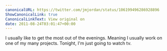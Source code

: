 ```yaml
---
canonicalURL: https://twitter.com/jmjordan/status/106199496286928896
ShowCanonicalLink: true
CanonicalLinkText: View original on
date: 2011-08-24T03:01:47+00:00
---
```

I usually like to get the most out of the evenings. Meaning I usually work on one of my many projects. Tonight, I'm just going to watch tv.